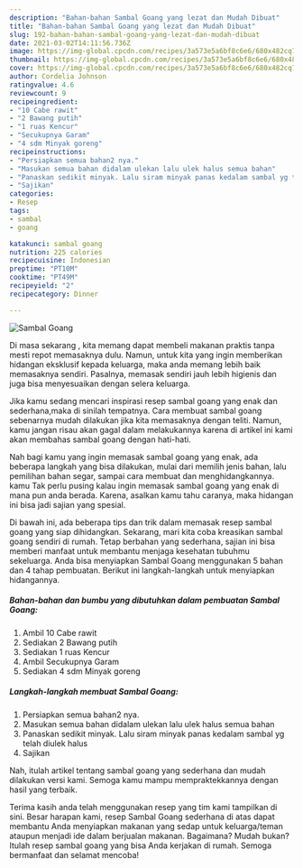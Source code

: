 ```yaml
---
description: "Bahan-bahan Sambal Goang yang lezat dan Mudah Dibuat"
title: "Bahan-bahan Sambal Goang yang lezat dan Mudah Dibuat"
slug: 192-bahan-bahan-sambal-goang-yang-lezat-dan-mudah-dibuat
date: 2021-03-02T14:11:56.736Z
image: https://img-global.cpcdn.com/recipes/3a573e5a6bf8c6e6/680x482cq70/sambal-goang-foto-resep-utama.jpg
thumbnail: https://img-global.cpcdn.com/recipes/3a573e5a6bf8c6e6/680x482cq70/sambal-goang-foto-resep-utama.jpg
cover: https://img-global.cpcdn.com/recipes/3a573e5a6bf8c6e6/680x482cq70/sambal-goang-foto-resep-utama.jpg
author: Cordelia Johnson
ratingvalue: 4.6
reviewcount: 9
recipeingredient:
- "10 Cabe rawit"
- "2 Bawang putih"
- "1 ruas Kencur"
- "Secukupnya Garam"
- "4 sdm Minyak goreng"
recipeinstructions:
- "Persiapkan semua bahan2 nya."
- "Masukan semua bahan didalam ulekan lalu ulek halus semua bahan"
- "Panaskan sedikit minyak. Lalu siram minyak panas kedalam sambal yg telah diulek halus"
- "Sajikan"
categories:
- Resep
tags:
- sambal
- goang

katakunci: sambal goang 
nutrition: 225 calories
recipecuisine: Indonesian
preptime: "PT10M"
cooktime: "PT49M"
recipeyield: "2"
recipecategory: Dinner

---
```



![Sambal Goang](https://img-global.cpcdn.com/recipes/3a573e5a6bf8c6e6/680x482cq70/sambal-goang-foto-resep-utama.jpg)

Di masa  sekarang , kita memang dapat membeli makanan praktis tanpa mesti repot memasaknya dulu. Namun, untuk kita yang ingin memberikan hidangan eksklusif kepada keluarga, maka anda memang lebih baik memasaknya sendiri. Pasalnya, memasak sendiri jauh lebih higienis dan juga bisa menyesuaikan dengan selera keluarga.

Jika kamu sedang mencari inspirasi resep sambal goang yang enak dan sederhana,maka di sinilah tempatnya. Cara membuat sambal goang  sebenarnya mudah dilakukan jika kita memasaknya dengan teliti. Namun, kamu jangan risau akan gagal dalam melakukannya 
karena di artikel ini kami akan membahas sambal goang dengan hati-hati.  



Nah bagi kamu yang ingin memasak sambal goang yang enak, ada beberapa langkah yang bisa dilakukan, mulai dari memilih jenis bahan, lalu pemilihan bahan segar, sampai cara membuat dan menghidangkannya. kamu Tak perlu pusing kalau ingin memasak sambal goang yang enak di mana pun anda berada. Karena, asalkan kamu  tahu caranya, maka hidangan ini bisa jadi sajian yang spesial.

Di bawah ini, ada beberapa tips dan trik dalam memasak resep sambal goang yang siap dihidangkan. Sekarang, mari kita coba kreasikan sambal goang sendiri di rumah. Tetap berbahan yang sederhana, sajian ini bisa memberi manfaat untuk membantu menjaga kesehatan tubuhmu sekeluarga. Anda bisa menyiapkan Sambal Goang menggunakan 5 bahan dan 4 tahap pembuatan. Berikut ini langkah-langkah untuk menyiapkan hidangannya.

<!--inarticleads1-->

##### Bahan-bahan dan bumbu yang dibutuhkan dalam pembuatan Sambal Goang:

1. Ambil 10 Cabe rawit
1. Sediakan 2 Bawang putih
1. Sediakan 1 ruas Kencur
1. Ambil Secukupnya Garam
1. Sediakan 4 sdm Minyak goreng




<!--inarticleads2-->

##### Langkah-langkah membuat Sambal Goang:

1. Persiapkan semua bahan2 nya.
1. Masukan semua bahan didalam ulekan lalu ulek halus semua bahan
1. Panaskan sedikit minyak. Lalu siram minyak panas kedalam sambal yg telah diulek halus
1. Sajikan




Nah, itulah artikel tentang  sambal goang  yang sederhana dan mudah dilakukan versi kami. Semoga kamu mampu mempraktekkannya dengan hasil yang terbaik. 

Terima kasih anda telah menggunakan resep yang tim kami tampilkan di sini. Besar harapan kami, resep  Sambal Goang sederhana di atas dapat membantu Anda menyiapkan makanan yang sedap untuk keluarga/teman ataupun menjadi ide dalam berjualan makanan. Bagaimana? Mudah bukan? Itulah resep sambal goang yang bisa Anda kerjakan di rumah. Semoga bermanfaat dan selamat mencoba!

